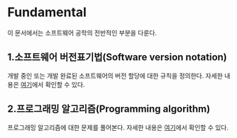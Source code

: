 # Fundamental
이 문서에서는 소프트웨어 공학의 전반적인 부분을 다룬다.
## 1.소프트웨어 버전표기법(Software version notation)
개발 중인 또는 개발 완료된 소프트웨어의 버전 할당에 대한 규칙을 정의한다. 자세한 내용은 [여기](Version)에서 확인할 수 있다.
## 2.프로그래밍 알고리즘(Programming algorithm)
프로그래밍 알고리즘에 대한 문제를 풀어본다. 자세한 내용은 [여기](Algorithm)에서 확인할 수 있다.<br/>
